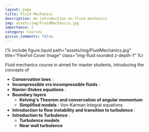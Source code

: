 ```yaml
---
layout: page
title: Fluid Mechanics
description: An introduction on fluid mechanics
img: assets/img/FluidMechanics.jpg
importance: 1
category: Courses
giscus_comments: false
---
```


<div class="row justify-content-sm-center">
  <div class="col-sm-8 mt-3 mt-md-0"  max-width="200px"    max-height="150px" >
    {% include figure.liquid path="assets/img/FluidMechanics.jpg" title="FlexFoil Cover Image" class="img-fluid rounded z-depth-1" %}
  </div>
</div>



Fluid mechanics course in aimed for master students, introducing the concepts of
* __Conservation laws__ : 
* __Incompressible vrs incompressible fluids__ :  
* __Navier-Stokes equations__ :  
* __Boundary layers__
    * __Kelving's Theorem and convervation of angular momentum__
    * __Simplified models__ :  Von-Karman Integral equations
* __Introduction to flow instability and transition to turbulence__ :  
* __Introduction to Turbulence__ :  
    * __Turbulence models__
    * __Near wall turbulence__
